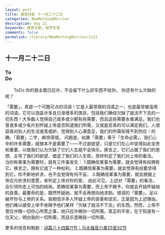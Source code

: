 ```yaml
---
layout: post
title: 晨恩日新 十一月二十二日
categories: NewMorningMercies
description: day 22
keywords: 晨恩日新，保罗区普
comments: false
permalink: /library/NewMorningMercies/1122
---
```


## 十一月二十二日

### To <br> Do

&emsp;&emsp;ToDo
你的救主既已应许，不会留下什么好东西不给你，
你还有什么欠缺的呢？
 
「需要」，真是一个可圈可点的词语！它是人最常用的词语之一，也是最常被滥用的词语。它可以涵盖许多且日渐增多的类目，包括我们确信欠缺了就活不下去的一切东西！大多数人觉得自己或多或少都有些需要，而且这些需要永难满足。我们也曾或多或少有片刻怀疑上帝是否知道我们所需，又或是否真的可以满足我们。人很容易对别人的生活或羡或妒，觉得别人心满意足，我们的所需却得不到供应！的确，「需要」二字，麻烦得很。
问题是，如果「需要」等于「生命必需」，我们心中的许多需要，就根本不是需要了——不过是欲望，只是它们在心中变得如此宝贵和重要，以致我们认为欠缺了它们人生就不会快乐。换言之，它们占据了我们的思想、主导了我们的欲望、塑造了我们的人生观，至终判定了我们对上帝的看法。
当你称某事为需要时，就有三件事发生：
1.既确信某事为需要，就会觉得有权拥有它。换言之，拥有它成了一种权利。
2.既确信某事为需要，就会觉得有权要求得到它。你不断地祈求，也不会觉得有何不妥。
3.既确信某事为需要，就会根据上帝应允祈求的意愿，来判定上帝对你的爱。
由此可见，上述对「需要」的看法，会引领你走上可怕的结局。若确信某事为需要，而上帝不赐予，你就会开始怀疑祂的良善。最要命的是，既然怀疑祂，就不会再想向祂求助。错误的「需要」，足以破坏你与上帝的关系。我相信许多人怀疑上帝的良善和信实，正是因为上述理由。他们难以接受上帝不肯赐予他们某样「欠缺了就活不下去」的东西。然而，上帝不曾应许赐一切你心所愿之事，祂只应许赐你一切所需。真正的平安，在于知道有一位天父，明白我的一切所需，而且乐意赐我一切所需。

更多的信息和勉励：[诗篇八十四篇11节；马太福音六章25至32节]()
